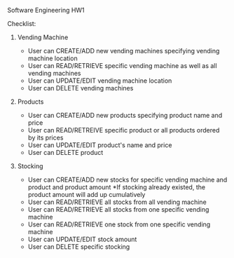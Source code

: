 Software Engineering HW1 

Checklist:
1. Vending Machine
    - User can CREATE/ADD new vending machines specifying vending machine location
    - User can READ/RETRIEVE specific vending machine as well as all vending machines
    - User can UPDATE/EDIT vending machine location
    - User can DELETE vending machines

2. Products
    - User can CREATE/ADD new products specifying product name and price
    - User can READ/RETREIVE specific product or all products ordered by its prices
    - User can UPDATE/EDIT product's name and price
    - User can DELETE product

3. Stocking
    - User can CREATE/ADD new stocks for specific vending machine and product and product amount
        *If stocking already existed, the product amount will add up cumulatively 
    - User can READ/RETRIEVE all stocks from all vending machine
    - User can READ/RETRIEVE all stocks from one specific vending machine
    - User can READ/RETRIEVE one stock from one specific vending machine
    - User can UPDATE/EDIT stock amount
    - User can DELETE specific stocking
